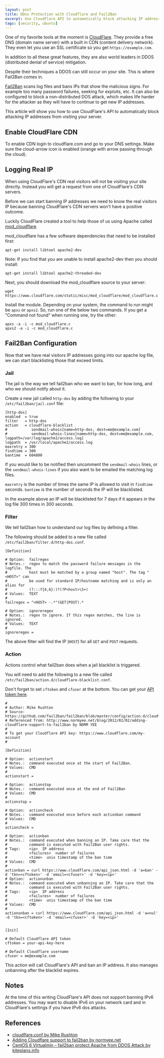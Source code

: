 ```yaml
---
layout: post
title: DDos Protection with Cloudflare and Fail2Ban
excerpt: Use CloudFlare API to automatically block attacking IP addresses from visiting your server.
tags: [security, ubuntu]
---
```


One of my favorite tools at the moment is <a href="https://www.cloudflare.com/">CloudFlare</a>.  They provide a free DNS (domain name server) with a built in CDN (content delivery network).  They even let you use an SSL certificate so you get `https://example.com`.

In addition to all these great features, they are also world leaders in DDOS (distributed denial of service) mitigation.
 
Despite their techniques a DDOS can still occur on your site.  This is where Fail2Ban comes in.  

<a href="http://www.fail2ban.org/">Fail2Ban</a> scans log files and bans IPs that show the malicious signs.  For example too many password failures, seeking for exploits, etc.  It can also be configured to block a non-distributed DOS attack, which makes life harder for the attacker as they will have to continue to get new IP addresses.

This article will show you how to use CloudFlare's API to automatically block attacking IP addresses from visiting your server.  


## Enable CloudFlare CDN

To enable CDN login to cloudflare.com and go to your DNS settings.  Make sure the cloud-arrow icon is enabled (orange with arrow passing through the cloud).


## Logging Real IP

When using CloudFlare's CDN real visitors will not be visiting your site directly.  Instead you will get a request from one of CloudFlare's CDN servers.

Before we can start banning IP addresses we need to know the real visitors IP because banning CloudFlare's CDN servers won't have a positive outcome. 

Luckily CloudFlare created a tool to help those of us using Apache called <a href="https://www.cloudflare.com/resources-downloads#mod_cloudflare">mod_cloudflare</a>.

mod_cloudflare has a few software dependencies that need to be installed first:

```
apt-get install libtool apache2-dev
```

Note: If you find that you are unable to install apache2-dev then you should install:

```
apt-get install libtool apache2-threaded-dev
```

Next, you should download the mod_cloudflare source to your server:

```
wget https://www.cloudflare.com/static/misc/mod_cloudflare/mod_cloudflare.c
```

Install the module. Depending on your system, the command to run might be `apxs` or `apxs2`. So, run one of the below two commands. If you get a "Command not found" when running one, try the other:

```
apxs -a -i -c mod_cloudflare.c
apxs2 -a -i -c mod_cloudflare.c
```


## Fail2Ban Configuration

Now that we have real visitors IP addresses going into our apache log file, we can start blacklisting those that exceed limits.
 

### Jail

The jail is the way we tell fail2ban who we want to ban, for how long, and who we should notify about it.

Create a new jail called `http-dos` by adding the following to your `/etc/fail2ban/jail.conf` file:

```
[http-dos]
enabled  = true
filter   = http-dos
action   = cloudflare-blacklist
#           sendmail-whois[name=http-dos, dest=me@example.com]
#           sendmail-whois-lines[name=http-dos, dest=me@example.com, logpath=/var/log/apache2/access.log]
logpath  = /usr/local/apache2/access.log
maxretry = 300
findtime = 300
bantime  = 604800
```

If you would like to be notified then uncomment the `sendmail-whois` lines, or the `sendmail-whois-lines` if you also want to be emailed the matching log files.

`maxretry` is the number of times the same IP is allowed to visit in `findtime` seconds.  `bantime` is the number of seconds the IP will be blacklisted.
   
In the example above an IP will be blacklisted for 7 days if it appears in the log file 300 times in 300 seconds.


### Filter

We tell fail2ban how to understand our log files by defining a filter. 

The following should be added to a new file called `/etc/fail2ban/filter.d/http-dos.conf`.

```
[Definition]
 
# Option:  failregex
# Notes.:  regex to match the password failure messages in the logfile. The
#          host must be matched by a group named "host". The tag "<HOST>" can
#          be used for standard IP/hostname matching and is only an alias for
#          (?:::f{4,6}:)?(?P<host>\S+)
# Values:  TEXT
#
failregex = ^<HOST> -.*"(GET|POST).*
 
# Option:  ignoreregex
# Notes.:  regex to ignore. If this regex matches, the line is ignored.
# Values:  TEXT
#
ignoreregex =
```

The above filter will find the IP (`HOST`) for all `GET` and `POST` requests.


### Action

Actions control what fail2ban does when a jail blacklist is triggered.

You will need to add the following to a new file called `/etc/fail2ban/action.d/cloudflare-blacklist.conf`.

Don't forget to set `cftoken` and `cfuser` at the bottom.  You can get your <a href="https://www.cloudflare.com/my-account">API token here</a>.

```
#
# Author: Mike Rushton
# Source: https://github.com/fail2ban/fail2ban/blob/master/config/action.d/cloudflare.conf
# Referenced from: http://www.normyee.net/blog/2012/02/02/adding-cloudflare-support-to-fail2ban by NORM YEE
#
# To get your Cloudflare API key: https://www.cloudflare.com/my-account
#

[Definition]

# Option:  actionstart
# Notes.:  command executed once at the start of Fail2Ban.
# Values:  CMD
#
actionstart =

# Option:  actionstop
# Notes.:  command executed once at the end of Fail2Ban
# Values:  CMD
#
actionstop =

# Option:  actioncheck
# Notes.:  command executed once before each actionban command
# Values:  CMD
#
actioncheck =

# Option:  actionban
# Notes.:  command executed when banning an IP. Take care that the
#          command is executed with Fail2Ban user rights.
# Tags:    <ip>  IP address
#          <failures>  number of failures
#          <time>  unix timestamp of the ban time
# Values:  CMD
#
actionban = curl https://www.cloudflare.com/api_json.html -d 'a=ban' -d 'tkn=<cftoken>' -d 'email=<cfuser>' -d 'key=<ip>'
# Option:  actionunban
# Notes.:  command executed when unbanning an IP. Take care that the
#          command is executed with Fail2Ban user rights.
# Tags:    <ip>  IP address
#          <failures>  number of failures
#          <time>  unix timestamp of the ban time
# Values:  CMD
#
actionunban = curl https://www.cloudflare.com/api_json.html -d 'a=nul' -d 'tkn=<cftoken>' -d 'email=<cfuser>' -d 'key=<ip>'


[Init]

# Default Cloudflare API token
cftoken = your-api-key-here

# Default Cloudflare username
cfuser = me@example.com
```

This action will call CloudFlare's API and ban an IP address.  It also manages unbanning after the blacklist expires.


## Notes

At the time of this writing CloudFlare's API does not support banning IPv6 addresses.  You may want to disable IPv6 on your network card and in CloudFlare's settings if you have IPv6 dos attacks.


## References

* <a href="https://github.com/fail2ban/fail2ban/blob/master/config/action.d/cloudflare.conf">cloudflare.conf by Mike Rushton</a>
* <a href="http://www.normyee.net/blog/2012/02/02/adding-cloudflare-support-to-fail2ban">Adding Cloudflare support to fail2ban by normyee.net</a>
* <a href="http://kiteplans.info/2013/03/18/centos-virtualminfail2ban-protect-apache-from-ddos-attack/">CentOS 6 Virtualmin – fail2ban protect Apache from DDOS Attack by kiteplans.info</a> 


